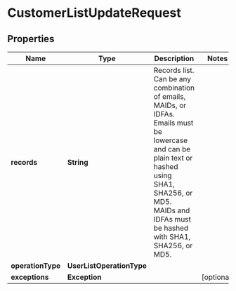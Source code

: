 

# CustomerListUpdateRequest


## Properties

| Name | Type | Description | Notes |
|------------ | ------------- | ------------- | -------------|
|**records** | **String** | Records list. Can be any combination of emails, MAIDs, or IDFAs. Emails must be lowercase and can be plain text or hashed using SHA1, SHA256, or MD5. MAIDs and IDFAs must be hashed with SHA1, SHA256, or MD5. |  |
|**operationType** | **UserListOperationType** |  |  |
|**exceptions** | **Exception** |  |  [optional] |



